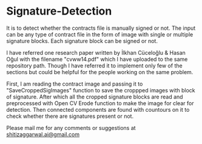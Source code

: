 # Signature-Detection
It is to detect whether the contracts file is manually signed or not. The input can be any type of contract file in the form of image with single or multiple signature blocks. Each signature block can be signed or not.

I have referred one research paper written by İlkhan Cüceloğlu & Hasan Oğul with the filename "cvww14.pdf" which I have uploaded to the same repository path. Though I have referred it to implement only few of the sections but could be helpful for the people working on the same problem.

First, I am reading the contract image and passing it to "SaveCroppedSigImages" function to save the croppped images with block of signature. After which all the cropped signature blocks are read and preprocessed with Open CV Erode function to make the image for clear for detection. Then connected components are found with countours on it to check whether there are signatures present or not. 

Please mail me for any comments or suggestions at shitizaggarwal.ai@gmail.com
